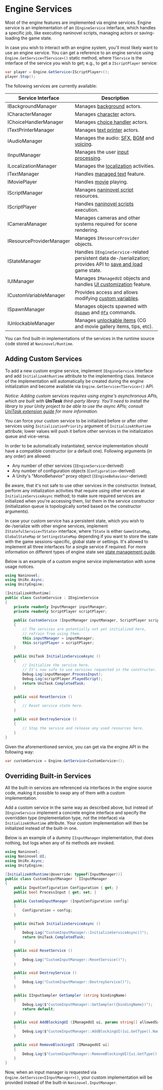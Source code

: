 # Engine Services

Most of the engine features are implemented via engine services. Engine service is an implementation of an `IEngineService` interface, which handles a specific job, like executing naninovel scripts, managing actors or saving-loading the game state.

In case you wish to interact with an engine system, you'll most likely want to use an engine service. You can get a reference to an engine service using `Engine.GetService<TService>()` static method, where `TService` is the interface of the service you wish to get; e.g., to get a `IScriptPlayer` service:

```csharp
var player = Engine.GetService<IScriptPlayer>();
player.Stop();
```

The following services are currently available:

Service Interface | Description
--- | ---
IBackgroundManager | Manages [background](/guide/backgrounds.md) actors.
ICharacterManager | Manages [character](/guide/characters.md) actors.
IChoiceHandlerManager | Manages [choice handler](/guide/choices.md) actors.
ITextPrinterManager | Manages [text printer](/guide/text-printers.md) actors.
IAudioManager | Manages the audio: [SFX](/guide/audio.md#sound-effects), [BGM](/guide/audio.md#background-music) and [voicing](/guide/voicing.md).
IInputManager | Manages the user [input processing](/guide/input-processing.md).
ILocalizationManager| Manages the [localization](/guide/localization.md) activities.
ITextManager | Handles [managed text](/guide/managed-text.md) feature.
IMoviePlayer | Handles [movie](/guide/movies.md) playing.
IScriptManager | Manages [naninovel script](/guide/naninovel-scripts.md) resources.
IScriptPlayer | Handles [naninovel scripts](/guide/naninovel-scripts.md) execution.
ICameraManager | Manages cameras and other systems required for scene rendering.
IResourceProviderManager | Manages `IResourceProvider` objects.
IStateManager | Handles `IEngineService`-related persistent data de-/serialization; provides API to [save and load](/guide/save-load-system.md) game state.
IUIManager | Manages `IManagedUI` objects and handles [UI customization](/guide/user-interface.md#ui-customization) feature.
ICustomVariableManager | Provides access and allows modifying [custom variables](/guide/custom-variables.md). 
ISpawnManager | Manages objects spawned with [`@spawn`](/api/#spawn) and [`@fx`](/api/#fx) commands.
IUnlockableManager | Manages [unlockable items](/guide/unlockable-items.md) (CG and movie gallery items, tips, etc).

You can find built-in implementations of the services in the runtime source code stored at `Naninovel/Runtime`.

## Adding Custom Services

To add a new custom engine service, implement `IEngineService` interface and add `InitializeAtRuntime` attribute to the implementing class. Instance of the implementation will automatically be created during the engine initialization and become available via `Engine.GetService<TService>()` API.

*Notice: Adding custom services requires using engine's asynchronous APIs, which are built with **UniTask** third-party library. You'll need to install the library to your Unity project to be able to use the async APIs; consult [UniTask extension guide](/guide/unitask.md) for more information.*

You can force your custom service to be initialized before or after other services using `InitializationPriority` argument of `InitializeAtRuntime` attribute; lower values will push it before other services in the initialization queue and vice-versa.

In order to be automatically instantiated, service implementation should have a compatible constructor (or a default one). Following arguments (in any order) are allowed:
 
- Any number of other services (`IEngineService`-derived)
- Any number of configuration objects (`Configuration`-derived)
- A Unity's "MonoBehavior" proxy object (`IEngineBehaviour`-derived)

Be aware, that it's not safe to use other services in the constructor. Instead, perform any initialization activities that require using other services at `InitializeServiceAsync` method; to make sure required services are initialized when you're accessing them, list them in the service constructor (initialization queue is topologically sorted based on the constructor arguments).

In case your custom service has a persistent state, which you wish to de-/serialize with other engine services, implement `IStatefulService<TState>` interface, where `TState` is either `GameStateMap`, `GlobalStateMap` or `SettingsStateMap` depending if you want to store the state with the game sessions-specific, global state or settings. It's allowed to implement all three interfaces for a single service if required. For more information on different types of engine state see [state management guide](/guide/state-management.md).

Below is an example of a custom engine service implementation with some usage notices.

```csharp
using Naninovel;
using UniRx.Async;
using UnityEngine;

[InitializeAtRuntime]
public class CustomService : IEngineService
{
    private readonly InputManager inputManager;
    private readonly ScriptPlayer scriptPlayer;

    public CustomService (InputManager inputManager, ScriptPlayer scriptPlayer)
    {
        // The services are potentially not yet initialized here, 
        // refrain from using them.
        this.inputManager = inputManager;
        this.scriptPlayer = scriptPlayer;
    }

    public UniTask InitializeServiceAsync ()
    {
    	// Initialize the service here.
        // It's now safe to use services requested in the constructor.
        Debug.Log(inputManager.ProcessInput);
        Debug.Log(scriptPlayer.PlayedScript);
        return UniTask.CompletedTask;
    }

    public void ResetService ()
    {
        // Reset service state here.
    }

    public void DestroyService ()
    {
        // Stop the service and release any used resources here.
    }
}
```

Given the aforementioned service, you can get via the engine API in the following way:

```csharp
var customService = Engine.GetService<CustomService>();
```

## Overriding Built-in Services

All the built-in services are referenced via interfaces in the engine source code, making it possible to swap any of them with a custom implementation.

Add a custom service in the same way as described above, but instead of `IEngineService` implement a concrete engine interface and specify the overridden type (implementation type, not the interface) via `InitializeAtRuntime` attribute. Your custom implementation will then be initialized instead of the built-in one.

Below is an example of a dummy `IInputManager` implementation, that does nothing, but logs when any of its methods are invoked.

```csharp
using Naninovel;
using Naninovel.UI;
using UniRx.Async;
using UnityEngine;

[InitializeAtRuntime(@override: typeof(InputManager))]
public class CustomInputManager : IInputManager
{
    public InputConfiguration Configuration { get; }
    public bool ProcessInput { get; set; }

    public CustomInputManager (InputConfiguration config)
    {
        Configuration = config;
    }

    public UniTask InitializeServiceAsync ()
    {
        Debug.Log("CustomInputManager::InitializeServiceAsync()");
        return UniTask.CompletedTask;
    }

    public void ResetService ()
    {
        Debug.Log("CustomInputManager::ResetService()");
    }

    public void DestroyService ()
    {
        Debug.Log("CustomInputManager::DestroyService()");
    }

    public IInputSampler GetSampler (string bindingName)
    {
        Debug.Log($"CustomInputManager::GetSampler({bindingName})");
        return default;
    }

    public void AddBlockingUI (IManagedUI ui, params string[] allowedSamplers)
    {
        Debug.Log($"CustomInputManager::AddBlockingUI({ui.GetType().Name})");
    }

    public void RemoveBlockingUI (IManagedUI ui)
    {
        Debug.Log($"CustomInputManager::RemoveBlockingUI({ui.GetType().Name})");
    }
}
```
Now, when an input manager is requested via `Engine.GetService<IInputManager>()`, your custom implementation will be provided instead of the built-in `Naninovel.InputManager`.